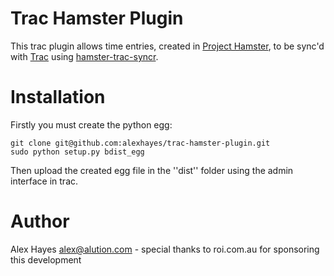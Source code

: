 # Trac Hamster Plugin 

This trac plugin allows time entries, created in [Project Hamster](http://projecthamster.wordpress.com/), to be sync'd with [Trac](http://trac.edgewall.org/) using [hamster-trac-syncr](https://github.com/alexhayes/hamster-trac-syncr).

# Installation

Firstly you must create the python egg:

	git clone git@github.com:alexhayes/trac-hamster-plugin.git
	sudo python setup.py bdist_egg
	
Then upload the created egg file in the ''dist'' folder using the admin interface
in trac.

# Author

Alex Hayes <alex@alution.com> - special thanks to roi.com.au for sponsoring this development